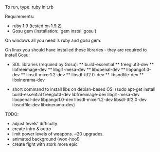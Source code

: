 
To run, type:
ruby init.rb


Requirements:
* ruby 1.9 (tested on 1.9.2)
* Gosu gem (installation: 'gem install gosu')

On windows all you need is ruby and gosu gem.

On linux you should have installed these libraries - they are required to install Gosu:
* SDL libraries (required by Gosu):
** build-essential
** freeglut3-dev
** libfreeimage-dev
** libgl1-mesa-dev
** libopenal-dev
** libpango1.0-dev
** libsdl-mixer1.2-dev
** libsdl-ttf2.0-dev
** libsndfile-dev
** libxinerama-dev

* short command to install libs on debian-based OS: (sudo apt-get install build-essential freeglut3-dev libfreeimage-dev libgl1-mesa-dev libopenal-dev libpango1.0-dev libsdl-mixer1.2-dev libsdl-ttf2.0-dev libsndfile-dev libxinerama-dev)

TODO:
* adjust levels' difficulty
* create intro & outro
* limit power levels of weapons. ~20 upgrades.
* animated background (woo-hoo!)
* create fight with stork more epic




